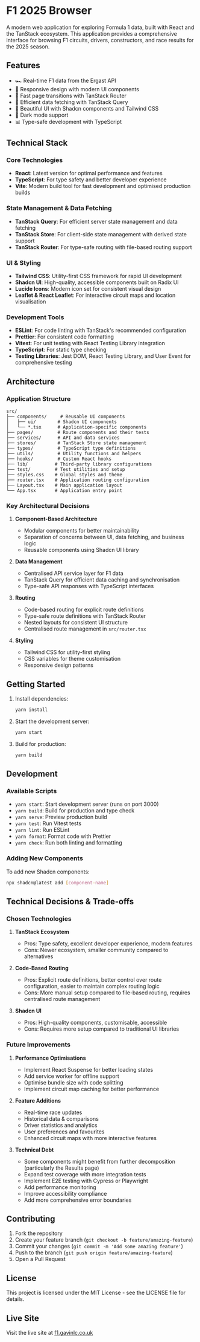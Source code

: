 # F1 2025 Browser

A modern web application for exploring Formula 1 data, built with React and the TanStack ecosystem. This application provides a comprehensive interface for browsing F1 circuits, drivers, constructors, and race results for the 2025 season.

## Features

- 🏎️ Real-time F1 data from the Ergast API
- 📱 Responsive design with modern UI components
- 🚀 Fast page transitions with TanStack Router
- 🔄 Efficient data fetching with TanStack Query
- 🎨 Beautiful UI with Shadcn components and Tailwind CSS
- 🌙 Dark mode support
- 📊 Type-safe development with TypeScript

## Technical Stack

### Core Technologies

- **React**: Latest version for optimal performance and features
- **TypeScript**: For type safety and better developer experience
- **Vite**: Modern build tool for fast development and optimised production builds

### State Management & Data Fetching

- **TanStack Query**: For efficient server state management and data fetching
- **TanStack Store**: For client-side state management with derived state support
- **TanStack Router**: For type-safe routing with file-based routing support

### UI & Styling

- **Tailwind CSS**: Utility-first CSS framework for rapid UI development
- **Shadcn UI**: High-quality, accessible components built on Radix UI
- **Lucide Icons**: Modern icon set for consistent visual design
- **Leaflet & React Leaflet**: For interactive circuit maps and location visualisation

### Development Tools

- **ESLint**: For code linting with TanStack's recommended configuration
- **Prettier**: For consistent code formatting
- **Vitest**: For unit testing with React Testing Library integration
- **TypeScript**: For static type checking
- **Testing Libraries**: Jest DOM, React Testing Library, and User Event for comprehensive testing

## Architecture

### Application Structure

```
src/
├── components/     # Reusable UI components
│   ├── ui/        # Shadcn UI components
│   └── *.tsx      # Application-specific components
├── pages/         # Route components and their tests
├── services/      # API and data services
├── stores/        # TanStack Store state management
├── types/         # TypeScript type definitions
├── utils/         # Utility functions and helpers
├── hooks/         # Custom React hooks
├── lib/          # Third-party library configurations
├── test/         # Test utilities and setup
├── styles.css    # Global styles and theme
├── router.tsx    # Application routing configuration
├── Layout.tsx    # Main application layout
└── App.tsx       # Application entry point
```

### Key Architectural Decisions

1. **Component-Based Architecture**

   - Modular components for better maintainability
   - Separation of concerns between UI, data fetching, and business logic
   - Reusable components using Shadcn UI library

2. **Data Management**

   - Centralised API service layer for F1 data
   - TanStack Query for efficient data caching and synchronisation
   - Type-safe API responses with TypeScript interfaces

3. **Routing**

   - Code-based routing for explicit route definitions
   - Type-safe route definitions with TanStack Router
   - Nested layouts for consistent UI structure
   - Centralised route management in `src/router.tsx`

4. **Styling**
   - Tailwind CSS for utility-first styling
   - CSS variables for theme customisation
   - Responsive design patterns

## Getting Started

1. Install dependencies:

   ```bash
   yarn install
   ```

2. Start the development server:

   ```bash
   yarn start
   ```

3. Build for production:
   ```bash
   yarn build
   ```

## Development

### Available Scripts

- `yarn start`: Start development server (runs on port 3000)
- `yarn build`: Build for production and type check
- `yarn serve`: Preview production build
- `yarn test`: Run Vitest tests
- `yarn lint`: Run ESLint
- `yarn format`: Format code with Prettier
- `yarn check`: Run both linting and formatting

### Adding New Components

To add new Shadcn components:

```bash
npx shadcn@latest add [component-name]
```

## Technical Decisions & Trade-offs

### Chosen Technologies

1. **TanStack Ecosystem**

   - Pros: Type safety, excellent developer experience, modern features
   - Cons: Newer ecosystem, smaller community compared to alternatives

2. **Code-Based Routing**

   - Pros: Explicit route definitions, better control over route configuration, easier to maintain complex routing logic
   - Cons: More manual setup compared to file-based routing, requires centralised route management

3. **Shadcn UI**
   - Pros: High-quality components, customisable, accessible
   - Cons: Requires more setup compared to traditional UI libraries

### Future Improvements

1. **Performance Optimisations**

   - Implement React Suspense for better loading states
   - Add service worker for offline support
   - Optimise bundle size with code splitting
   - Implement circuit map caching for better performance

2. **Feature Additions**

   - Real-time race updates
   - Historical data & comparisons
   - Driver statistics and analytics
   - User preferences and favourites
   - Enhanced circuit maps with more interactive features

3. **Technical Debt**
   - Some components might benefit from further decomposition (particularly the Results page)
   - Expand test coverage with more integration tests
   - Implement E2E testing with Cypress or Playwright
   - Add performance monitoring
   - Improve accessibility compliance
   - Add more comprehensive error boundaries

## Contributing

1. Fork the repository
2. Create your feature branch (`git checkout -b feature/amazing-feature`)
3. Commit your changes (`git commit -m 'Add some amazing feature'`)
4. Push to the branch (`git push origin feature/amazing-feature`)
5. Open a Pull Request

## License

This project is licensed under the MIT License - see the LICENSE file for details.

## Live Site

Visit the live site at [f1.gavinlc.co.uk](https://f1.gavinlc.co.uk)

